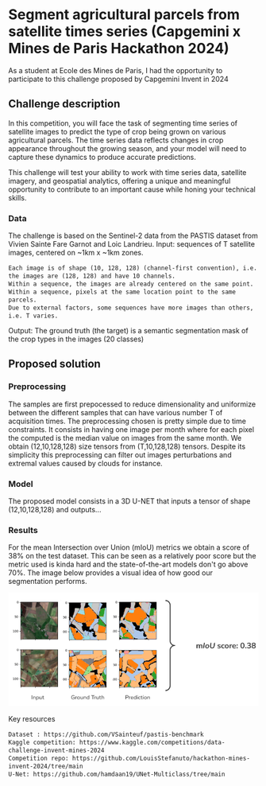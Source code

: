 # Segment agricultural parcels from satellite times series (Capgemini x Mines de Paris Hackathon 2024)

As a student at Ecole des Mines de Paris, I had the opportunity to participate to this challenge proposed by Capgemini Invent in 2024

## Challenge description

In this competition, you will face the task of segmenting time series of satellite images to predict the type of crop being grown on various agricultural parcels. The time series data reflects changes in crop appearance throughout the growing season, and your model will need to capture these dynamics to produce accurate predictions.

This challenge will test your ability to work with time series data, satellite imagery, and geospatial analytics, offering a unique and meaningful opportunity to contribute to an important cause while honing your technical skills.

### Data
The challenge is based on the Sentinel-2 data from the PASTIS dataset from Vivien Sainte Fare Garnot and Loic Landrieu.
Input: sequences of T satellite images, centered on ~1km x ~1km zones.

    Each image is of shape (10, 128, 128) (channel-first convention), i.e. the images are (128, 128) and have 10 channels.
    Within a sequence, the images are already centered on the same point. Within a sequence, pixels at the same location point to the same parcels.
    Due to external factors, some sequences have more images than others, i.e. T varies.

Output: The ground truth (the target) is a semantic segmentation mask of the crop types in the images (20 classes)

## Proposed solution
### Preprocessing
The samples are first prepocessed to reduce dimensionality and uniformize between the different samples that can have various number T of acquisition times.
The preprocessing chosen is pretty simple due to time constraints. It consists in having one image per month where for each pixel the computed is the median value on images from the same month.
We obtain (12,10,128,128) size tensors from (T,10,128,128) tensors.
Despite its simplicity this preprocessing can filter out images perturbations and extremal values caused by clouds for instance.

### Model
The proposed model consists in a 3D U-NET that inputs a tensor of shape (12,10,128,128) and outputs...

### Results
For the mean Intersection over Union (mIoU) metrics we obtain a score of 38% on the test dataset.
This can be seen as a relatively poor score but the metric used is kinda hard and the state-of-the-art models don't go above 70%. 
The image below provides a visual idea of how good our segmentation performs.

![Results image](img/crop_segmentation_example.png)

Key resources

    Dataset : https://github.com/VSainteuf/pastis-benchmark
    Kaggle competition: https://www.kaggle.com/competitions/data-challenge-invent-mines-2024
    Competition repo: https://github.com/LouisStefanuto/hackathon-mines-invent-2024/tree/main
    U-Net: https://github.com/hamdaan19/UNet-Multiclass/tree/main
